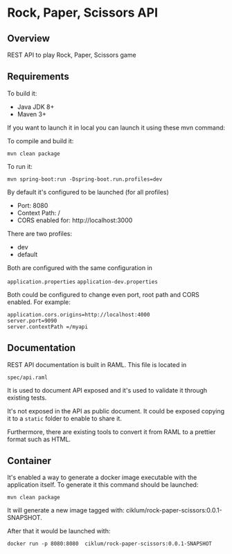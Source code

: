 # Rock, Paper, Scissors API

## Overview
REST API to play Rock, Paper, Scissors game

## Requirements
To build it:

- Java JDK 8+
- Maven 3+

If you want to launch it in local you can launch it using these mvn command:

To compile and build it:

``` mvn clean package ```

To run it:
 
``` mvn spring-boot:run -Dspring-boot.run.profiles=dev ```

By default it's configured to be launched (for all profiles)

* Port: 8080
* Context Path: /
* CORS enabled for: http://localhost:3000

There are two profiles:

- dev
- default

Both are configured with the same configuration in 

``` application.properties ```
``` application-dev.properties ```

Both could be configured to change even port, root path and CORS enabled. For example:

```
application.cors.origins=http://localhost:4000
server.port=9090
server.contextPath =/myapi
```

## Documentation
REST API documentation is built in RAML. This file is located in

```spec/api.raml```

It is used to document API exposed and it's used to validate it through existing tests.

It's not exposed in the API as public document. It could be exposed copying it to a `static` folder to enable to share it.

Furthermore, there are existing tools to convert it from RAML to a prettier format such as HTML.

## Container

It's enabled a way to generate a docker image executable with the application itself. To generate it this command should be launched:

``` mvn clean package ```

It will generate a new image tagged with: ciklum/rock-paper-scissors:0.0.1-SNAPSHOT. 

After that it would be launched with: 

``` docker run -p 8080:8080  ciklum/rock-paper-scissors:0.0.1-SNAPSHOT ```
